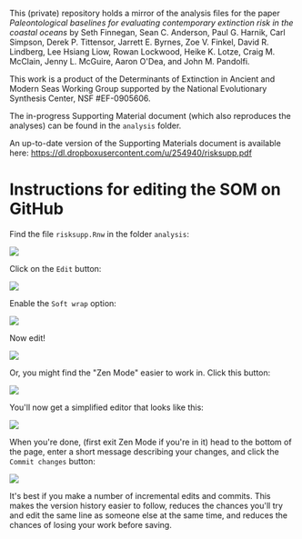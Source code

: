 This (private) repository holds a mirror of the analysis files for the paper *Paleontological baselines for evaluating contemporary extinction risk in the coastal oceans* by Seth Finnegan, Sean C. Anderson, Paul G. Harnik, Carl Simpson, Derek P. Tittensor, Jarrett E. Byrnes, Zoe V. Finkel, David R. Lindberg, Lee Hsiang Liow, Rowan Lockwood, Heike K. Lotze, Craig M. McClain, Jenny L. McGuire, Aaron O'Dea, and John M. Pandolfi.

This work is a product of the Determinants of Extinction in Ancient and Modern Seas Working Group supported by the National Evolutionary Synthesis Center, NSF #EF-0905606.

The in-progress Supporting Material document (which also reproduces the analyses) can be found in the `analysis` folder.

An up-to-date version of the Supporting Materials document is available here:
<https://dl.dropboxusercontent.com/u/254940/risksupp.pdf>

# Instructions for editing the SOM on GitHub

Find the file `risksupp.Rnw` in the folder `analysis`:

![](https://dl.dropboxusercontent.com/u/254940/riskmaps-wiki/risksupp-location.png)

Click on the `Edit` button:

![](https://dl.dropboxusercontent.com/u/254940/riskmaps-wiki/edit-button.png)

Enable the `Soft wrap` option:

![](https://dl.dropboxusercontent.com/u/254940/riskmaps-wiki/softwrap.png)

Now edit!

![](https://dl.dropboxusercontent.com/u/254940/riskmaps-wiki/regular-editing.png)

Or, you might find the "Zen Mode" easier to work in. Click this button:

![](https://dl.dropboxusercontent.com/u/254940/riskmaps-wiki/enter-zen-mode.png)

You'll now get a simplified editor that looks like this:

![](https://dl.dropboxusercontent.com/u/254940/riskmaps-wiki/zen-document.png)

When you're done, (first exit Zen Mode if you're in it) head to the bottom of the page, enter a short message describing your changes, and click the `Commit changes` button:

![](https://dl.dropboxusercontent.com/u/254940/riskmaps-wiki/commit-example.png)

It's best if you make a number of incremental edits and commits. This makes the version history easier to follow, reduces the chances you'll try and edit the same line as someone else at the same time, and reduces the chances of losing your work before saving. 

